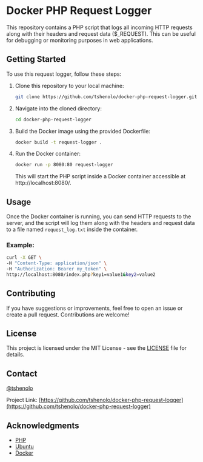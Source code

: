 # Docker PHP Request Logger

This repository contains a PHP script that logs all incoming HTTP requests along with their headers and request data ($_REQUEST). This can be useful for debugging or monitoring purposes in web applications.

## Getting Started

To use this request logger, follow these steps:

1. Clone this repository to your local machine:

    ```bash
    git clone https://github.com/tshenolo/docker-php-request-logger.git
    ```

2. Navigate into the cloned directory:

    ```bash
    cd docker-php-request-logger
    ```

3. Build the Docker image using the provided Dockerfile:

    ```bash
    docker build -t request-logger .
    ```

4. Run the Docker container:

    ```bash
    docker run -p 8080:80 request-logger
    ```

    This will start the PHP script inside a Docker container accessible at http://localhost:8080/.

## Usage

Once the Docker container is running, you can send HTTP requests to the server, and the script will log them along with the headers and request data to a file named `request_log.txt` inside the container.


### Example:

```bash
curl -X GET \
-H "Content-Type: application/json" \
-H "Authorization: Bearer my_token" \
http://localhost:8080/index.php?key1=value1&key2=value2
```

## Contributing

If you have suggestions or improvements, feel free to open an issue or create a pull request. Contributions are welcome!

## License

This project is licensed under the MIT License - see the [LICENSE](LICENSE) file for details.

## Contact

[@tshenolo](https://twitter.com/tshenolo)


Project Link: [https://github.com/tshenolo/docker-php-request-logger](https://github.com/tshenolo/docker-php-request-logger)

## Acknowledgments

- [PHP](https://www.php.net/)
- [Ubuntu](https://ubuntu.com/)
- [Docker](https://www.docker.com/)